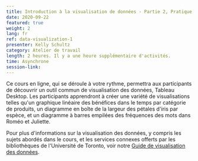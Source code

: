 ```yaml
---
title: Introduction à la visualisation de données - Partie 2, Pratique avec Tableau
date: 2020-09-22
featured: true
weight: 2
lang: fr
ref: data-visualization-1
presenter: Kelly Schultz
category: Atelier de travail
length: 2 heures. Il y a une heure supplémentaire d'activités.
time: Asynchrone
session-link:
---
```

Ce cours en ligne, qui se déroule à votre rythme, permettra aux participants de découvrir un outil commun de visualisation des données, Tableau Desktop. Les participants apprendront à créer une variété de visualisations telles qu'un graphique linéaire des bénéfices dans le temps par catégorie de produits, un diagramme en boîte de la largeur des pétales d'iris par espèce, et un diagramme à barres empilées des fréquences des mots dans Roméo et Juliette.

Pour plus d'informations sur la visualisation des données, y compris les sujets abordés dans le cours, et les services connexes offerts par les bibliothèques de l'Université de Toronto, voir notre [Guide de visualisation des données](https://mdl.library.utoronto.ca/dataviz/getting-started).
